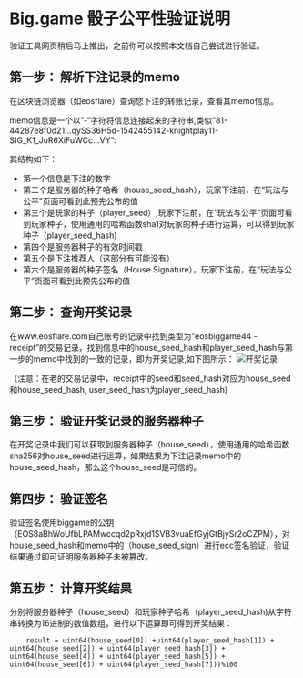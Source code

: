# Big.game 骰子公平性验证说明

验证工具网页稍后马上推出，之前你可以按照本文档自己尝试进行验证。

## 第一步：	解析下注记录的memo

在区块链浏览器（如eosflare）查询您下注的转账记录，查看其memo信息。

memo信息是一个以”-“字符将信息连接起来的字符串,类似“81-44287e8f0d21...qySS36H5d-1542455142-knightplay11-SIG_K1_JuR6XiFuWCc...VY”:

其结构如下：
* 第一个信息是下注的数字
* 第二个是服务器的种子哈希（house_seed_hash），玩家下注前，在“玩法与公平”页面可看到此预先公布的值
* 第三个是玩家的种子（player_seed）,玩家下注前，在“玩法与公平”页面可看到玩家种子，使用通用的哈希函数sha1对玩家的种子进行运算，可以得到玩家种子（player_seed_hash)
* 第四个是服务器种子的有效时间戳
* 第五个是下注推荐人（这部分有可能没有）
* 第六个是服务器的种子签名（House Signature），玩家下注前，在“玩法与公平”页面可看到此预先公布的值

## 第二步：	查询开奖记录
在www.eosflare.com自己账号的记录中找到类型为“eosbiggame44 - receipt”的交易记录，找到信息中的house_seed_hash和player_seed_hash与第一步的memo中找到的一致的记录，即为开奖记录,如下图所示：
![开奖记录](https://github.com/biggamerobot/dice/blob/master/receipt.png)

（注意：在老的交易记录中，receipt中的seed和seed_hash对应为house_seed和house_seed_hash, user_seed_hash为player_seed_hash)

## 第三步：	验证开奖记录的服务器种子
在开奖记录中我们可以获取到服务器种子（house_seed），使用通用的哈希函数sha256对house_seed进行运算，如果结果为下注记录memo中的house_seed_hash，那么这个house_seed是可信的。
## 第四步： 验证签名
验证签名使用biggame的公钥（EOS8aBhWoUfbLPAMwccqd2pRxjd1SVB3vuaEfGyjGtBjySr2oCZPM），对house_seed_hash和memo中的（house_seed_sign）进行ecc签名验证，验证结果通过即可证明服务器种子未被篡改。
## 第五步：	计算开奖结果
分别将服务器种子（house_seed）和玩家种子哈希（player_seed_hash)从字符串转换为16进制的数值数组，进行以下运算即可得到开奖结果：
		
        result = uint64(house_seed[0]) +uint64(player_seed_hash[1]) + uint64(house_seed[2]) + uint64(player_seed_hash[3]) + uint64(house_seed[4]) + uint64(player_seed_hash[5]) + uint64(house_seed[6]) + uint64(player_seed_hash[7]))%100

